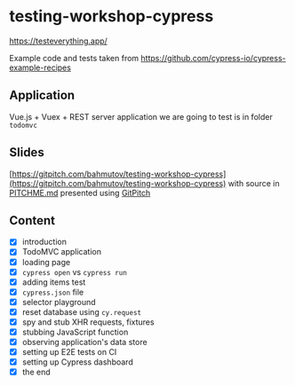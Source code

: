 # testing-workshop-cypress

https://testeverything.app/

Example code and tests taken from https://github.com/cypress-io/cypress-example-recipes

## Application

Vue.js + Vuex + REST server application we are going to test is in folder `todomvc`

## Slides

[https://gitpitch.com/bahmutov/testing-workshop-cypress](https://gitpitch.com/bahmutov/testing-workshop-cypress) with source in [PITCHME.md](PITCHME.md) presented using [GitPitch](https://gitpitch.com/)

## Content

- [x] introduction
- [x] TodoMVC application
- [x] loading page
- [x] `cypress open` vs `cypress run`
- [x] adding items test
- [x] `cypress.json` file
- [x] selector playground
- [x] reset database using `cy.request`
- [x] spy and stub XHR requests, fixtures
- [x] stubbing JavaScript function
- [x] observing application's data store
- [x] setting up E2E tests on CI
- [x] setting up Cypress dashboard
- [x] the end
